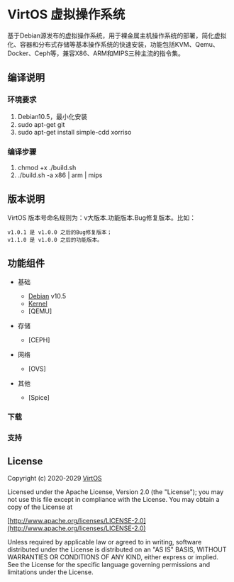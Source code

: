 # VirtOS 虚拟操作系统

基于Debian源发布的虚拟操作系统，用于裸金属主机操作系统的部署，简化虚拟化、容器和分布式存储等基本操作系统的快速安装，功能包括KVM、Qemu、Docker、Ceph等，兼容X86、ARM和MIPS三种主流的指令集。

## 编译说明

### 环境要求

1. Debian10.5，最小化安装
2. sudo apt-get git
3. sudo apt-get install simple-cdd xorriso

### 编译步骤

1. chmod +x ./build.sh
2. ./build.sh -a x86 | arm | mips

## 版本说明

VirtOS 版本号命名规则为：v大版本.功能版本.Bug修复版本。比如：

```
v1.0.1 是 v1.0.0 之后的Bug修复版本；
v1.1.0 是 v1.0.0 之后的功能版本。
```

## 功能组件

- 基础
  - [Debian](https://www.debian.org/) v10.5
  - [Kernel](https://www.kernel.org/)
  - [QEMU]

- 存储
  - [CEPH]
  
- 网络
  - [OVS]
  
- 其他
  - [Spice]


### 下载


### 支持

## License

Copyright (c) 2020-2029 [VirtOS](http://virtos.org.cn)

Licensed under the Apache License, Version 2.0 (the "License");
you may not use this file except in compliance with the License.
You may obtain a copy of the License at

[http://www.apache.org/licenses/LICENSE-2.0](http://www.apache.org/licenses/LICENSE-2.0)

Unless required by applicable law or agreed to in writing, software
distributed under the License is distributed on an "AS IS" BASIS,
WITHOUT WARRANTIES OR CONDITIONS OF ANY KIND, either express or implied.
See the License for the specific language governing permissions and
limitations under the License.
